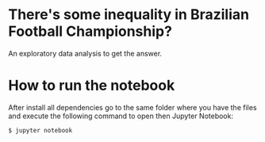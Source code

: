 # There's some inequality in Brazilian Football Championship?
An exploratory data analysis to get the answer.

# How to run the notebook
After install all dependencies go to the same folder where you have the 
files and execute the following command to open then Jupyter Notebook:

`$ jupyter notebook`
